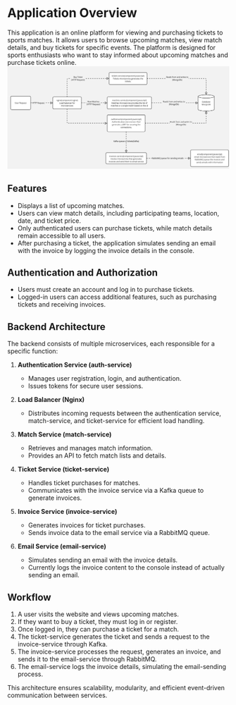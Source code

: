 # Application Overview
This application is an online platform for viewing and purchasing tickets to sports matches. It allows users to browse upcoming matches, view match details, and buy tickets for specific events. The platform is designed for sports enthusiasts who want to stay informed about upcoming matches and purchase tickets online.
![diagram](https://github.com/aygean219/soa_proiect/blob/main/Flowchart.jpg)


## Features
- Displays a list of upcoming matches.
- Users can view match details, including participating teams, location, date, and ticket price.
- Only authenticated users can purchase tickets, while match details remain accessible to all users.
- After purchasing a ticket, the application simulates sending an email with the invoice by logging the invoice details in the console.

## Authentication and Authorization
- Users must create an account and log in to purchase tickets.
- Logged-in users can access additional features, such as purchasing tickets and receiving invoices.

## Backend Architecture
The backend consists of multiple microservices, each responsible for a specific function:

1. **Authentication Service (auth-service)**
   - Manages user registration, login, and authentication.
   - Issues tokens for secure user sessions.

2. **Load Balancer (Nginx)**
   - Distributes incoming requests between the authentication service, match-service, and ticket-service for efficient load handling.

3. **Match Service (match-service)**
   - Retrieves and manages match information.
   - Provides an API to fetch match lists and details.

4. **Ticket Service (ticket-service)**
   - Handles ticket purchases for matches.
   - Communicates with the invoice service via a Kafka queue to generate invoices.

5. **Invoice Service (invoice-service)**
   - Generates invoices for ticket purchases.
   - Sends invoice data to the email service via a RabbitMQ queue.

6. **Email Service (email-service)**
   - Simulates sending an email with the invoice details.
   - Currently logs the invoice content to the console instead of actually sending an email.

## Workflow
1. A user visits the website and views upcoming matches.
2. If they want to buy a ticket, they must log in or register.
3. Once logged in, they can purchase a ticket for a match.
4. The ticket-service generates the ticket and sends a request to the invoice-service through Kafka.
5. The invoice-service processes the request, generates an invoice, and sends it to the email-service through RabbitMQ.
6. The email-service logs the invoice details, simulating the email-sending process.

This architecture ensures scalability, modularity, and efficient event-driven communication between services.

